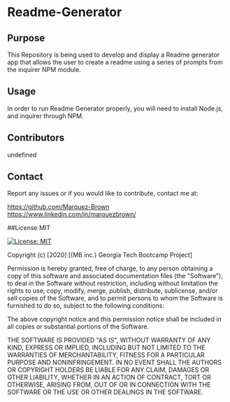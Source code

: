 
  # Readme-Generator

  ## Purpose
  
  This Repository is being used to develop and display a Readme generator app that allows the user to create a readme using a series of prompts from the inquirer NPM module.
  
  ## Usage
  
  In order to run Readme Generator properly, you will need to install Node.js, and inquirer through NPM.
  
  ## Contributors
  
  undefined
  
  ## Contact
  Report any issues or if you would like to contribute, contact me at:

  https://github.com/Marquez-Brown
  https://www.linkedin.com/in/marquezbrown/
  
  ##License
  MIT

  [![License: MIT](https://img.shields.io/badge/License-MIT-yellow.svg)](https://opensource.org/licenses/MIT)

  Copyright (c) [2020] [(MB inc.) Georgia Tech Bootcamp Project]

Permission is hereby granted, free of charge, to any person obtaining a copy
of this software and associated documentation files (the "Software"), to deal
in the Software without restriction, including without limitation the rights
to use, copy, modify, merge, publish, distribute, sublicense, and/or sell
copies of the Software, and to permit persons to whom the Software is
furnished to do so, subject to the following conditions:

The above copyright notice and this permission notice shall be included in all
copies or substantial portions of the Software.

THE SOFTWARE IS PROVIDED "AS IS", WITHOUT WARRANTY OF ANY KIND, EXPRESS OR
IMPLIED, INCLUDING BUT NOT LIMITED TO THE WARRANTIES OF MERCHANTABILITY,
FITNESS FOR A PARTICULAR PURPOSE AND NONINFRINGEMENT. IN NO EVENT SHALL THE
AUTHORS OR COPYRIGHT HOLDERS BE LIABLE FOR ANY CLAIM, DAMAGES OR OTHER
LIABILITY, WHETHER IN AN ACTION OF CONTRACT, TORT OR OTHERWISE, ARISING FROM,
OUT OF OR IN CONNECTION WITH THE SOFTWARE OR THE USE OR OTHER DEALINGS IN THE
SOFTWARE.
  